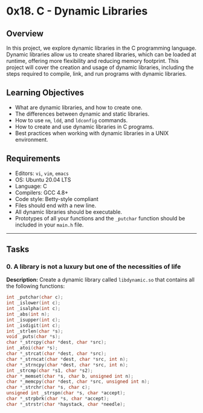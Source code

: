 # 0x18. C - Dynamic Libraries

## Overview

In this project, we explore dynamic libraries in the C programming language. Dynamic libraries allow us to create shared libraries, which can be loaded at runtime, offering more flexibility and reducing memory footprint. This project will cover the creation and usage of dynamic libraries, including the steps required to compile, link, and run programs with dynamic libraries.

## Learning Objectives

- What are dynamic libraries, and how to create one.
- The differences between dynamic and static libraries.
- How to use `nm`, `ldd`, and `ldconfig` commands.
- How to create and use dynamic libraries in C programs.
- Best practices when working with dynamic libraries in a UNIX environment.

## Requirements

- Editors: `vi`, `vim`, `emacs`
- OS: Ubuntu 20.04 LTS
- Language: C
- Compilers: GCC 4.8+
- Code style: Betty-style compliant
- Files should end with a new line.
- All dynamic libraries should be executable.
- Prototypes of all your functions and the `_putchar` function should be included in your `main.h` file.

---

## Tasks

### 0. A library is not a luxury but one of the necessities of life

**Description:**
Create a dynamic library called `libdynamic.so` that contains all the following functions:

```c
int _putchar(char c);
int _islower(int c);
int _isalpha(int c);
int _abs(int n);
int _isupper(int c);
int _isdigit(int c);
int _strlen(char *s);
void _puts(char *s);
char *_strcpy(char *dest, char *src);
int _atoi(char *s);
char *_strcat(char *dest, char *src);
char *_strncat(char *dest, char *src, int n);
char *_strncpy(char *dest, char *src, int n);
int _strcmp(char *s1, char *s2);
char *_memset(char *s, char b, unsigned int n);
char *_memcpy(char *dest, char *src, unsigned int n);
char *_strchr(char *s, char c);
unsigned int _strspn(char *s, char *accept);
char *_strpbrk(char *s, char *accept);
char *_strstr(char *haystack, char *needle);

